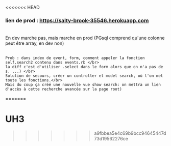 <<<<<<< HEAD

### lien de prod : https://salty-brook-35546.herokuapp.com</br></br>


En dev marche pas, mais marche en prod (PGsql comprend qu'une colonne peut être array, en dev non)</br></br>

``` 
Prob : dans index de event, form, comment appeler la fonction self.search2 contenu dans events.rb </br>
la diff c'est d'utiliser .select dans le form alors que on n'a pas de s. ...) </br>
Solution de secours, créer un controller et model search, où l'on met toute les fonctions.</br>
Mais du coup ça créé une nouvelle vue show search: on mettra un lien d'accès à cette recherche avancée sur la page root)
```

=======
# UH3
>>>>>>> a9fbbea5e4c69b9bcc94645447d73d19562276ce
